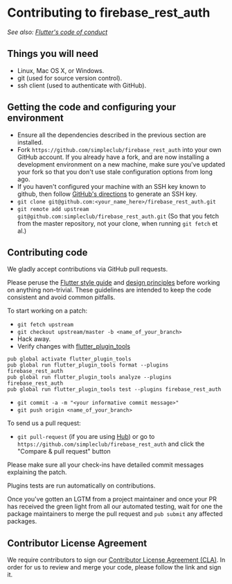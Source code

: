 # Contributing to firebase_rest_auth

_See also: [Flutter's code of conduct](https://flutter.io/design-principles/#code-of-conduct)_

## Things you will need

 * Linux, Mac OS X, or Windows.
 * git (used for source version control).
 * ssh client (used to authenticate with GitHub).

## Getting the code and configuring your environment

 * Ensure all the dependencies described in the previous section are installed.
 * Fork `https://github.com/simpleclub/firebase_rest_auth` into your own GitHub account. If
   you already have a fork, and are now installing a development environment on
   a new machine, make sure you've updated your fork so that you don't use stale
   configuration options from long ago.
 * If you haven't configured your machine with an SSH key known to github, then
   follow [GitHub's directions](https://help.github.com/articles/generating-ssh-keys/)
   to generate an SSH key.
 * `git clone git@github.com:<your_name_here>/firebase_rest_auth.git`
 * `git remote add upstream git@github.com:simpleclub/firebase_rest_auth.git` (So that you
   fetch from the master repository, not your clone, when running `git fetch`
   et al.)

## Contributing code

We gladly accept contributions via GitHub pull requests.

Please peruse the
[Flutter style guide](https://github.com/flutter/flutter/wiki/Style-guide-for-Flutter-repo) and
[design principles](https://flutter.io/design-principles/) before
working on anything non-trivial. These guidelines are intended to
keep the code consistent and avoid common pitfalls.

To start working on a patch:

 * `git fetch upstream`
 * `git checkout upstream/master -b <name_of_your_branch>`
 * Hack away.
 * Verify changes with [flutter_plugin_tools](https://pub.dartlang.org/packages/flutter_plugin_tools)
```
pub global activate flutter_plugin_tools
pub global run flutter_plugin_tools format --plugins firebase_rest_auth
pub global run flutter_plugin_tools analyze --plugins firebase_rest_auth
pub global run flutter_plugin_tools test --plugins firebase_rest_auth
```
 * `git commit -a -m "<your informative commit message>"`
 * `git push origin <name_of_your_branch>`

To send us a pull request:

* `git pull-request` (if you are using [Hub](http://github.com/github/hub/)) or
  go to `https://github.com/simpleclub/firebase_rest_auth` and click the
  "Compare & pull request" button

Please make sure all your check-ins have detailed commit messages explaining the patch.

Plugins tests are run automatically on contributions.

Once you've gotten an LGTM from a project maintainer and once your PR has received
the green light from all our automated testing, wait for one the package maintainers
to merge the pull request and `pub submit` any affected packages.

## Contributor License Agreement

We require contributors to sign our [Contributor License Agreement (CLA)](https://simpleclub.page.link). 
In order for us to review and merge your code, please follow the link and sign it.
